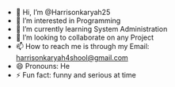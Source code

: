 - 👋 Hi, I’m @Harrisonkaryah25
- 👀 I’m interested in Programming
- 🌱 I’m currently learning System Administration
- 💞️ I’m looking to collaborate on any Project
- 📫 How to reach me is through my Email: harrisonkaryah4shool@gmail.com
- 😄 Pronouns: He
- ⚡ Fun fact: funny and serious at time

<!---
Harrisonkaryah25/Harrisonkaryah25 is a ✨ special ✨ repository because its `README.md` (this file) appears on your GitHub profile.
You can click the Preview link to take a look at your changes.
--->
